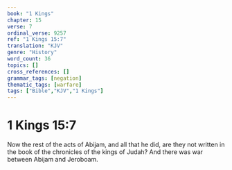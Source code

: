 ```yaml
---
book: "1 Kings"
chapter: 15
verse: 7
ordinal_verse: 9257
ref: "1 Kings 15:7"
translation: "KJV"
genre: "History"
word_count: 36
topics: []
cross_references: []
grammar_tags: [negation]
thematic_tags: [warfare]
tags: ["Bible","KJV","1 Kings"]
---
```


# 1 Kings 15:7

Now the rest of the acts of Abijam, and all that he did, are they not written in the book of the chronicles of the kings of Judah? And there was war between Abijam and Jeroboam.
